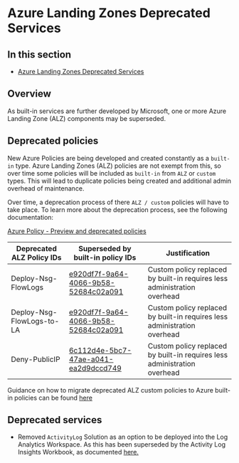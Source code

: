 # Azure Landing Zones Deprecated Services

## In this section

- [Azure Landing Zones Deprecated Services](#azure-landing-zones-deprecated-services)

## Overview

As built-in services are further developed by Microsoft, one or more Azure Landing Zone (ALZ) components may be superseded.

## Deprecated policies

New Azure Policies are being developed and created constantly as a `built-in` type. Azure Landing Zones (ALZ) policies are not exempt from this, so over time some policies will be included as `built-in` from `ALZ` or `custom` types. This will lead to duplicate policies being created and additional admin overhead of maintenance.

Over time, a deprecation process of there `ALZ / custom` policies will have to take place. To learn more about the deprecation process, see the following documentation:

[Azure Policy - Preview and deprecated policies](https://github.com/Azure/azure-policy/blob/master/built-in-policies/README.md#preview-and-deprecated-policies)

| Deprecated ALZ Policy IDs                     | Superseded by built-in policy IDs    | Justification                                                            |
|-----------------------------------------------|--------------------------------------|--------------------------------------------------------------------------|
| Deploy-Nsg-FlowLogs | [e920df7f-9a64-4066-9b58-52684c02a091](https://www.azadvertizer.net/azpolicyadvertizer/e920df7f-9a64-4066-9b58-52684c02a091.html?) | Custom policy replaced by built-in requires less administration overhead |
| Deploy-Nsg-FlowLogs-to-LA | [e920df7f-9a64-4066-9b58-52684c02a091](https://www.azadvertizer.net/azpolicyadvertizer/e920df7f-9a64-4066-9b58-52684c02a091.html?) | Custom policy replaced by built-in requires less administration overhead |
| Deny-PublicIP | [6c112d4e-5bc7-47ae-a041-ea2d9dccd749](https://www.azadvertizer.net/azpolicyadvertizer/6c112d4e-5bc7-47ae-a041-ea2d9dccd749.html?) | Custom policy replaced by built-in requires less administration overhead |½

Guidance on how to migrate deprecated ALZ custom policies to Azure built-in policies can be found [here](https://github.com/Azure/Enterprise-Scale/blob/main/docs/wiki/Migrate-ALZ-Policies-to-Built%E2%80%90in.md)
## Deprecated services

- Removed `ActivityLog` Solution as an option to be deployed into the Log Analytics Workspace. As this has been superseded by the Activity Log Insights Workbook, as documented [here.](https://learn.microsoft.com/azure/azure-monitor/essentials/activity-log-insights)
